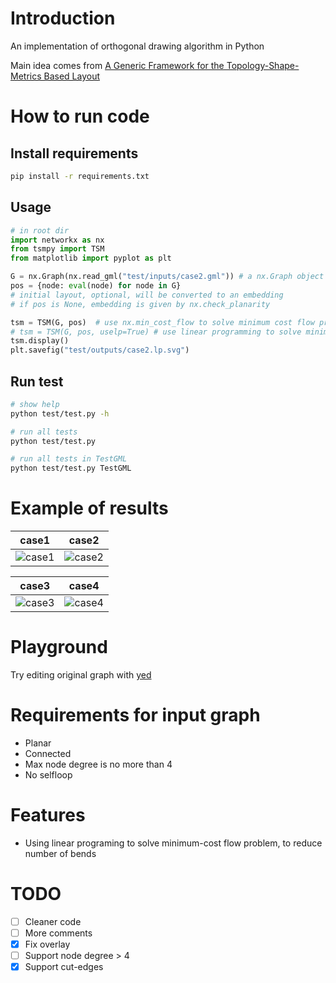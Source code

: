 # Introduction

An implementation of orthogonal drawing algorithm in Python

Main idea comes from [A Generic Framework for the Topology-Shape-Metrics Based Layout](https://rtsys.informatik.uni-kiel.de/~biblio/downloads/theses/pkl-mt.pdf)

# How to run code
## Install requirements
```bash
pip install -r requirements.txt
```
## Usage
```Python
# in root dir
import networkx as nx
from tsmpy import TSM
from matplotlib import pyplot as plt

G = nx.Graph(nx.read_gml("test/inputs/case2.gml")) # a nx.Graph object
pos = {node: eval(node) for node in G}
# initial layout, optional, will be converted to an embedding
# if pos is None, embedding is given by nx.check_planarity

tsm = TSM(G, pos)  # use nx.min_cost_flow to solve minimum cost flow program
# tsm = TSM(G, pos, uselp=True) # use linear programming to solve minimum cost flow program
tsm.display()
plt.savefig("test/outputs/case2.lp.svg")
```

## Run test
```bash
# show help
python test/test.py -h

# run all tests
python test/test.py

# run all tests in TestGML
python test/test.py TestGML
```

# Example of results
|case1|case2|
|---|---|
|![case1](https://raw.githubusercontent.com/uknfire/tsmpy/master/test/outputs/case1.lp.svg)|![case2](https://raw.githubusercontent.com/uknfire/tsmpy/master/test/outputs/case2.lp.svg)|

|case3|case4|
|---|---|
|![case3](https://raw.githubusercontent.com/uknfire/tsmpy/master/test/outputs/case3.lp.svg)|![case4](https://raw.githubusercontent.com/uknfire/tsmpy/master/test/outputs/case4.lp.svg)|

# Playground
Try editing original graph with [yed](https://www.yworks.com/yed-live/?file=https://gist.githubusercontent.com/uknfire/1a6782b35d066d6e59e00ed8dc0bb795/raw/eaee6eee89c48efa1c234f31fd8f9c32d237ce1e/case2)
# Requirements for input graph
* Planar
* Connected
* Max node degree is no more than 4
* No selfloop

# Features
* Using linear programing to solve minimum-cost flow problem, to reduce number of bends


# TODO
- [ ] Cleaner code
- [ ] More comments
- [x] Fix overlay
- [ ] Support node degree > 4
- [x] Support cut-edges